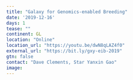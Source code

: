 ```yaml
---
title: "Galaxy for Genomics-enabled Breeding"
date: '2019-12-16'
days: 1
tease: ""
continent: GL
location: "Online"
location_url: "https://youtu.be/dwN8qLAZ4f0"
external_url: "https://bit.ly/gxy-eib-2019"
gtn: false
contact: "Dave Clements, Star Yanxin Gao"
image: 
---
```

